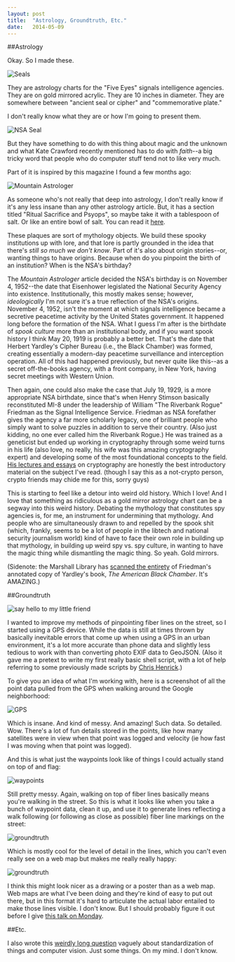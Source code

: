 ```yaml
---
layout: post
title:  "Astrology, Groundtruth, Etc."
date:   2014-05-09
---
```


##Astrology

Okay. So I made these. 

![Seals](http://irl.so/img/20140509/DSC_0009.JPG)

They are astrology charts for the "Five Eyes" signals intelligence agencies. 
They are on gold mirrored acrylic. 
They are 10 inches in diameter. 
They are somewhere between "ancient seal or cipher" and "commemorative plate."

I don't really know what they are or how I'm going to present them. 

![NSA Seal](http://irl.so/img/20140509/DSC_0007.JPG)

But they have something to do with this thing about magic and the unknown and what Kate Crawford recently mentioned has to do with *faith*--a big tricky word that people who do computer stuff tend not to like very much. 

Part of it is inspired by this magazine I found a few months ago:

![Mountain Astrologer](http://irl.so/img/20140509/DSC_0006.JPG)

As someone who's not really that deep into astrology, I don't really know if it's any less insane than any other astrology article. But, it has a section titled "Ritual Sacrifice and Psyops", so maybe take it with a tablespoon of salt. Or like an entire bowl of salt. You can read it [here](http://northbayastrology.com/wp-content/uploads/2013/12/1013TMAsavinar-1.pdf). 

These plaques are sort of mythology objects. We build these spooky institutions up with lore, and that lore is partly grounded in the idea that there's *still so much we don't know*. Part of it's also about origin stories--or, wanting things to have origins. Because when do you pinpoint the birth of an institution? When is the NSA's birthday? 

The *Mountain Astrologer* article decided the NSA's birthday is on November 4, 1952--the date that Eisenhower legislated the National Security Agency into existence. Institutionally, this mostly makes sense; however, *ideologically* I'm not sure it's a true reflection of the NSA's origins. November 4, 1952, isn't the moment at which signals intelligence became a secretive peacetime activity by the United States government. It happened long before the formation of the NSA. What I guess I'm after is the birthdate of *spook culture* more than an institutional body, and if you want spook history I think May 20, 1919 is probably a better bet. That's the date that Herbert Yardley's Cipher Bureau (i.e., the Black Chamber) was formed, creating essentially a modern-day peacetime surveillance and interception operation. All of this had happened previously, but never quite like this--as a secret off-the-books agency, with a front company, in New York, having secret meetings with Western Union. 

Then again, one could also make the case that July 19, 1929, is a more appropriate NSA birthdate, since that's when Henry Stimson basically reconstituted MI-8 under the leadership of William "The Riverbank Rogue" Friedman as the Signal Intelligence Service. Friedman as NSA forefather gives the agency a far more scholarly legacy, one of brilliant people who simply want to solve puzzles in addition to serve their country. (Also just kidding, no one ever called him the Riverbank Rogue.) He was trained as a geneticist but ended up working in cryptography through some weird turns in his life (also love, no really, his wife was this amazing cryptography expert) and developing some of the most foundational concepts to the field. [His lectures and essays](http://www.nsa.gov/about/_files/cryptologic_heritage/publications/prewii/friedman_legacy.pdf) on cryptography are honestly the best introductory material on the subject I've read. (though I say this as a not-crypto person, crypto friends may chide me for this, sorry guys)

This is starting to feel like a detour into weird old history. Which I love! And I love that something as ridiculous as a gold mirror astrology chart can be a segway into this weird history. Debating the mythology that constitutes spy agencies is, for me, an instrument for undermining that mythology. And people who are simultaneously drawn to and repelled by the spook shit (which, frankly, seems to be a lot of people in the libtech and national security journalism world) kind of have to face their own role in building up that mythology, in building up weird spy vs. spy culture, in wanting to have the magic thing while dismantling the magic thing. So yeah. Gold mirrors. 

(Sidenote: the Marshall Library has [scanned the entirety](http://www.marshallfoundation.org/library/friedman/books/American%20Black%20Chamber_II_watermark.pdf) of Friedman's annotated copy of Yardley's book, *The American Black Chamber*. It's AMAZING.)


##Groundtruth

![say hello to my little friend](http://irl.so/img/20140509/DSC_0010.JPG)

I wanted to improve my methods of pinpointing fiber lines on the street, so I started using a GPS device. While the data is still at times thrown by basically inevitable errors that come up when using a GPS in an urban environment, it's a lot more accurate than phone data and slightly less tedious to work with than converting photo EXIF data to GeoJSON. (Also it gave me a pretext to write my first really basic shell script, with a lot of help referring to some previously made scripts by [Chris Henrick](https://github.com/clhenrick/shell_scripts).)

To give you an idea of what I'm working with, here is a screenshot of all the point data pulled from the GPS when walking around the Google neighborhood:

![GPS](http://irl.so/img/20140509/tracks.png)

Which is insane. And kind of messy. And amazing! Such data. So detailed. Wow. There's a lot of fun details stored in the points, like how many satellites were in view when that point was logged and velocity (ie how fast I was moving when that point was logged). 

And this is what just the waypoints look like of things I could actually stand on top of and flag:

![waypoints](http://irl.so/img/20140509/waypoints.png)

Still pretty messy. Again, walking on top of fiber lines basically means you're walking in the street. So this is what it looks like when you take a bunch of waypoint data, clean it up, and use it to generate lines reflecting a walk following (or following as close as possible) fiber line markings on the street:

![groundtruth](http://irl.so/img/20140509/fiber_111.png)

Which is mostly cool for the level of detail in the lines, which you can't even really see on a web map but makes me really really happy: 

![groundtruth](http://irl.so/img/20140509/fiber_detail.png)

I think this might look nicer as a drawing or a poster than as a web map. Web maps are what I've been doing and they're kind of easy to put out there, but in this format it's hard to articulate the actual labor entailed to make those lines visible. I don't know. But I should probably figure it out before I give [this talk on Monday](http://www.eventbrite.com/e/eyebeam-lecture-with-ingrid-burrington-tickets-11541351493). 


##Etc. 

I also wrote this [weirdly long question](http://irl.so/2014/05/09/question.html) vaguely about standardization of things and computer vision. Just some things. On my mind. I don't know.